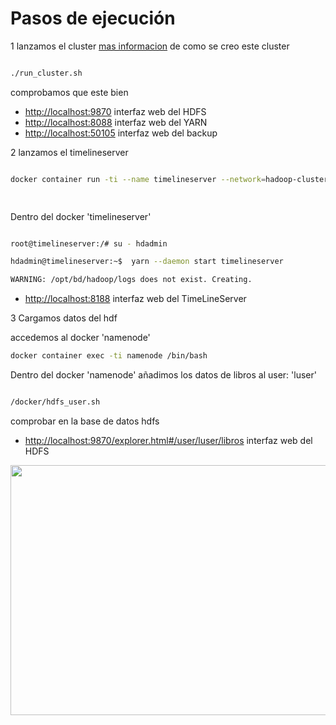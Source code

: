 # Pasos de ejecución

1 lanzamos el cluster [mas informacion](./docs/Practice.md) de como se creo este cluster
```bash 

./run_cluster.sh

```

comprobamos que este bien 


- [http://localhost:9870](http://localhost:9870) interfaz web del HDFS
- [http://localhost:8088](http://localhost:8088) interfaz web del YARN
- [http://localhost:50105](http://localhost:50105) interfaz web del backup

2 lanzamos el timelineserver
```bash 

docker container run -ti --name timelineserver --network=hadoop-cluster --hostname timelineserver --cpus=1 --memory=3072m --expose 10200 -p 8188:8188 tfpena/hadoop-base /bin/bash

   
```

Dentro del docker 'timelineserver'

```bash 

root@timelineserver:/# su - hdadmin

hdadmin@timelineserver:~$  yarn --daemon start timelineserver

WARNING: /opt/bd/hadoop/logs does not exist. Creating.

```
- [http://localhost:8188](http://localhost:8188) interfaz web del TimeLineServer


3 Cargamos datos del hdf

accedemos al docker 'namenode'

```bash
docker container exec -ti namenode /bin/bash
```
Dentro del docker 'namenode' añadimos los datos de libros al user: 'luser'
```bash

/docker/hdfs_user.sh 


```
comprobar en la base de datos hdfs 

- [http://localhost:9870/explorer.html#/user/luser/libros](http://localhost:9870/explorer.html#/user/luser/libros) interfaz web del HDFS


<kbd>
<a href="../images/load_hdfs.png" target="_blank"><img src="../images/load_hdfs.png" width="800" height="400"></a>
</kbd>
    